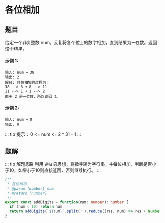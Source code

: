 # 各位相加
## 题目
给定一个非负整数 num，反复将各个位上的数字相加，直到结果为一位数。返回这个结果。

#### 示例 1:
```
输入: num = 38
输出: 2
解释: 各位相加的过程为：
38 --> 3 + 8 --> 11
11 --> 1 + 1 --> 2
由于 2 是一位数，所以返回 2。
```

#### 示例 2:
```
输入: num = 0
输出: 0
```

::: tip 提示：
0 <= num <= 2 ^ 31 - 1
:::

## 题解
::: tip 解题思路
利用 `递归` 的思想，将数字转为字符串，并每位相加，判断是否小于10，如果小于10则直接返回，否则继续执行。
:::

```ts
/**
 * 各位相加
 * @param {number} num
 * @return {number}
 */
export const addDigits = function(num: number): number {
  if (num < 10) return num
  return addDigits(`${num}`.split('').reduce((res, num) => res + Number(num), 0))
}
```
